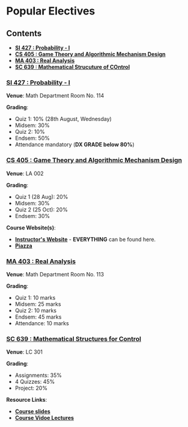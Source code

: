 # Popular Electives

## Contents

- [**SI 427 : Probability - I**](#si-427--probability---i)
- [**CS 405 : Game Theory and Algorithmic Mechanism Design**](#cs-405--game-theory-and-algorithmic-mechanism-design)
- [**MA 403 : Real Analysis**](#ma-403--real-analysis)
- [**SC 639 : Mathematical Strucuture of COntrol**](sc-639--mathematical-strucutre-of-control)


### [SI 427 : Probability - I](SI427)

**Venue**: Math Department Room No. 114

**Grading**:

- Quiz 1: 10% (28th August, Wednesday)
- Midsem: 30%
- Quiz 2: 10%
- Endsem: 50%
- Attendance mandatory (**DX GRADE below 80%**)

### [CS 405 : Game Theory and Algorithmic Mechanism Design](CS405)

**Venue**: LA 002

**Grading**:

- Quiz 1 (28 Aug): 20%
- Midsem: 30%
- Quiz 2 (25 Oct): 20%
- Endsem: 30%

**Course Website(s)**:

- [**Instructor's Website**](https://www.cse.iitb.ac.in/~swaprava/cs6001_07_2024.html) - **EVERYTHING** can be found here.
- [**Piazza**](https://piazza.com/iit_bombay/fall2024/cs6001cs405)

### [MA 403 : Real Analysis](MA403)

**Venue**: Math Department Room No. 113

**Grading**:

- Quiz 1: 10 marks
- Midsem: 25 marks
- Quiz 2: 10 marks
- Endsem: 45 marks
- Attendance: 10 marks

### [SC 639 : Mathematical Structures for Control](SC639)

**Venue**: LC 301

**Grading**:
- Assignments: 35%
- 4 Quizzes:   45%
- Project:     20%

**Resource Links**:
- [**Course slides**](https://drive.google.com/drive/folders/16ZlC_WXj_JKEirrDAkVgHlnZ_T6YB3GK)
- [**Course Vidoe Lectures**](https://drive.google.com/drive/folders/1yPhsb_7XouhvQgezquG4PoOJ6YZELkKv)



